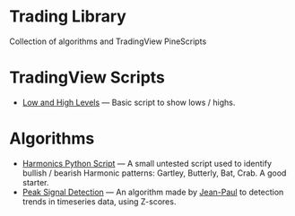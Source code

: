 # Trading Library
Collection of algorithms and TradingView PineScripts

# TradingView Scripts
- [Low and High Levels](https://github.com/traderjosh/trading-scripts/blob/main/scrips/ranges.pinescript) — Basic script to show lows / highs.

# Algorithms
- [Harmonics Python Script](https://github.com/xxwikkixx/HarmonicPattern/tree/ff6eacb96cd9988b3cd02c5575f1d12271db95eb) — A small untested script used to identify bullish / bearish Harmonic patterns: Gartley, Butterly, Bat, Crab. A good starter.
- [Peak Signal Detection](https://github.com/Bluejay47/zScore/tree/bb6c78dfb564fe5e9b73a3eb8e6f3d5369e238d9) — An algorithm made by [Jean-Paul](https://www.linkedin.com/in/jpgvb/) to detection trends in timeseries data, using Z-scores.
